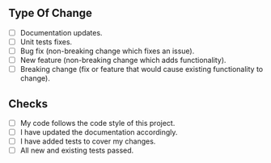 ## Type Of Change

<!--- What types of changes does your code introduce? Put an `x` in all the boxes that apply: -->
- [ ] Documentation updates.
- [ ] Unit tests fixes.
- [ ] Bug fix (non-breaking change which fixes an issue).
- [ ] New feature (non-breaking change which adds functionality).
- [ ] Breaking change (fix or feature that would cause existing functionality to change).

## Checks

<!--- Put an `x` in all the boxes that apply: -->
- [ ] My code follows the code style of this project.
- [ ] I have updated the documentation accordingly.
- [ ] I have added tests to cover my changes.
- [ ] All new and existing tests passed.

